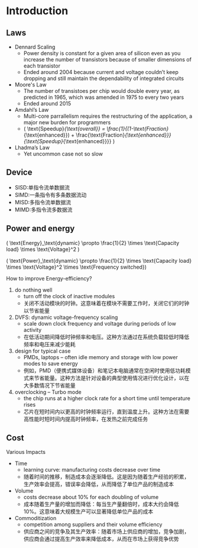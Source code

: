 # Introduction
## Laws
- Dennard Scaling
    - Power density is constant for a given area of silicon even as you increase the number of transistors because of smaller dimensions of each transistor
    - Ended around 2004 because current and voltage couldn’t keep dropping and still maintain the dependability of integrated circuits
- Moore's Law
    - The number of transistoes per chip would double every year, as predicted in 1965, which was amended in 1975 to every two years
    - Ended around 2015
- Amdahl’s Law
    - Multi-core parrallelism requires the restructuring of the application, a major new burden for programmers
    - \( \text{Speedup}_{\text{overall}} = \frac{1}{(1-\text{Fraction}_{\text{enhanced}}) + \frac{\text{Fraction}_{\text{enhanced}}}{\text{Speedup}_{\text{enhanced}}}} \)
- Lhadma’s Law
    - Yet uncommon case not so slow


## Device
- SISD:单指令流单数据流
- SIMD:一条指令有多条数据流动
- MISD:多指令流单数据流
- MIMD:多指令流多数据流

## Power and energy

\( \text{Energy}_\text{dynamic} \propto \frac{1}{2} \times \text{Capacity load} \times \text{Voltage}^2 \)

\( \text{Power}_\text{dynamic} \propto \frac{1}{2} \times \text{Capacity load} \times \text{Voltage}^2 \times \text{Frequency switched}\)

How to improve Energy-efficiency?

1. do nothing well 
    - turn off the clock of inactive modules
    - 关闭不活动模块的时钟。这意味着在模块不需要工作时，关闭它们的时钟以节省能量
2. DVFS: dynamic voltage-frequency scaling
    - scale down clock frequency and voltage during periods of low activity
    - 在低活动期间降低时钟频率和电压。这种方法通过在系统负载较低时降低频率和电压来减少能耗
3. design for typical case 
    - PMDs, laptops – often idle memory and storage with low power modes to save energy
    - 例如，PMD（便携式媒体设备）和笔记本电脑通常在空闲时使用低功耗模式来节省能量。这种方法是针对设备的典型使用情况进行优化设计，以在大多数情况下节省能量
4. overclocking – Turbo mode
    - the chip runs at a higher clock rate for a short time until temperature rises
    - 芯片在短时间内以更高的时钟频率运行，直到温度上升。这种方法在需要高性能时短时间内提高时钟频率，在发热之前完成任务

## Cost

Various Impacts

- Time 
    - learning curve: manufacturing costs decrease over time 
    - 随着时间的推移，制造成本会逐渐降低。这是因为随着生产经验的积累，生产效率会提高，错误率会降低，从而降低了单位产品的制造成本
- Volume
    - costs decrease about 10% for each doubling of volume
    - 成本随着生产量的增加而降低：每当生产量翻倍时，成本大约会降低10%。这意味着大规模生产可以显著降低单位产品的成本
- Commoditization
    - competition among suppliers and their volume efficiency
    - 供应商之间的竞争及其生产效率：随着市场上供应商的增加，竞争加剧，供应商会通过提高生产效率来降低成本，从而在市场上获得竞争优势